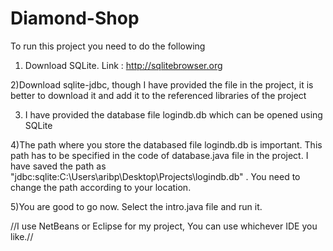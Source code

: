 # Diamond-Shop
To run this project you need to do the following

1) Download SQLite.
    Link : http://sqlitebrowser.org
    
2)Download sqlite-jdbc, though I have provided the file in the project, it is better to download it and add it to the referenced libraries of the project

3) I have provided the database file logindb.db which can be opened using SQLite

4)The path where you store the databased file logindb.db is important. This path has to be specified in the code of database.java file in the project. I have saved the path as "jdbc:sqlite:C:\\Users\\aribp\\Desktop\\Projects\\logindb.db" . You need to change the path according to your location.

5)You are good to go now. Select the intro.java file and run it.

//I use NetBeans or Eclipse for my project, You can use whichever IDE you like.//
